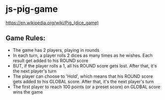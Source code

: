 # js-pig-game
https://en.wikipedia.org/wiki/Pig_(dice_game)

## Game Rules:
- The game has 2 players, playing in rounds
- In each turn, a player rolls 2 dices as many times as he wishes. Each result get added to his ROUND score
- BUT, if the player rolls a 1, all his ROUND score gets lost. After that, it's the next player's turn
- The player can choose to 'Hold', which means that his ROUND score gets added to his GLOBAL score. After that, it's the next player's turn
- The first player to reach 100 points (or a preset score) on GLOBAL score wins the game
